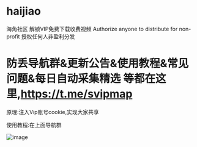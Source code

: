 # haijiao
海角社区 解锁VIP免费下载收费视频 Authorize anyone to distribute for non-profit 授权任何人非盈利分发


# 防丢导航群&更新公告&使用教程&常见问题&每日自动采集精选 等都在这里,https://t.me/svipmap




原理:注入Vip账号cookie,实现大家共享

使用教程:在上面导航群

![image](https://user-images.githubusercontent.com/104338953/227548360-2becf236-480a-46b3-bb51-b679a7034853.png)
